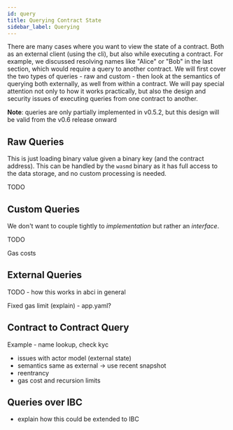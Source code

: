 ```yaml
---
id: query
title: Querying Contract State
sidebar_label: Querying
---
```


There are many cases where you want to view the state of a contract. Both as an external client (using the cli), but also while executing a contract. For example, we discussed resolving names like "Alice" or "Bob" in the last section, which would require a query to another contract. We will first cover the two types of queries - raw and custom - then look at the semantics of querying both externally, as well from within a contract. We will pay special attention not only to how it works practically, but also the design and security issues of executing queries from one contract to another.

**Note**: queries are only partially implemented in v0.5.2, but this design will be valid from the v0.6 release onward

## Raw Queries

This is just loading binary value given a binary key (and the contract address). This can be handled by the `wasmd` binary as it has full access to the data storage, and no custom processing is needed.

TODO

## Custom Queries

We don't want to couple tightly to *implementation* but rather an *interface*.

TODO

Gas costs

## External Queries

TODO - how this works in abci in general

Fixed gas limit (explain) - app.yaml?

## Contract to Contract Query

Example - name lookup, check kyc

- issues with actor model (external state)
- semantics same as external -> use recent snapshot
- reentrancy
- gas cost and recursion limits

## Queries over IBC

- explain how this could be extended to IBC